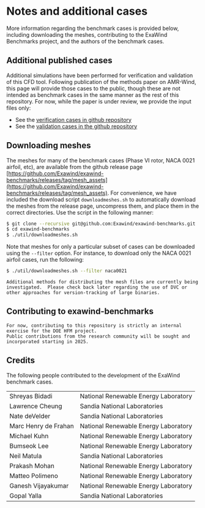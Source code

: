 # Notes and additional cases

More information regarding the benchmark cases is provided
below, including downloading the meshes, contributing to the ExaWind
Benchmarks project, and the authors of the benchmark cases.


## Additional published cases

Additional simulations have been performed for verification and validation of this CFD tool.
Following publication of the methods paper on AMR-Wind, this page will provide those cases
to the public, though these are not intended as benchmark cases in the same manner as the
rest of this repository. For now, while the paper is under review, we provide the input
files only:

- See the [verification cases in github repository](https://github.com/Exawind/exawind-benchmarks/tree/main/amr-wind/verification)
- See the [validation cases in the github repository](https://github.com/Exawind/exawind-benchmarks/tree/main/amr-wind/validation)


## Downloading meshes

The meshes for many of the benchmark cases (Phase VI rotor, NACA 0021 airfoil, etc), are available from the github release page [https://github.com/Exawind/exawind-benchmarks/releases/tag/mesh_assets](https://github.com/Exawind/exawind-benchmarks/releases/tag/mesh_assets).  For convenience, we have included the download script `downloadmeshes.sh` to automatically download the meshes from the release page, uncompress them, and place them in the correct directories.  Use the script in the following manner:

```bash
$ git clone --recursive git@github.com:Exawind/exawind-benchmarks.git
$ cd exawind-benchmarks
$ ./util/downloadmeshes.sh
```

Note that meshes for only a particular subset of cases can be downloaded using the `--filter` option.  For instance, to download only the NACA 0021 airfoil cases, run the following:  

```bash
$ ./util/downloadmeshes.sh --filter naca0021
```

```{admonition} Note
Additional methods for distributing the mesh files are currently being investigated.  Please check back later regarding the use of DVC or other approaches for version-tracking of large binaries.
```

## Contributing to exawind-benchmarks

```{admonition} Note
For now, contributing to this repository is strictly an internal exercise for the DOE HFM project.	
Public contributions from the research community will be sought and incorporated starting in 2025.
```

## Credits

The following people contributed to the development of the ExaWind benchmark cases.

|   |   |
|---|---|
| Shreyas Bidadi       | National Renewable Energy Laboratory |
| Lawrence Cheung      | Sandia National Laboratories |
| Nate deVelder        | Sandia National Laboratories |
| Marc Henry de Frahan | National Renewable Energy Laboratory |
| Michael Kuhn         | National Renewable Energy Laboratory |
| Bumseok Lee          | National Renewable Energy Laboratory |
| Neil Matula          | Sandia National Laboratories |
| Prakash Mohan        | National Renewable Energy Laboratory |
| Matteo Polimeno      | National Renewable Energy Laboratory |
| Ganesh Vijayakumar   | National Renewable Energy Laboratory |
| Gopal Yalla          | Sandia National Laboratories |
